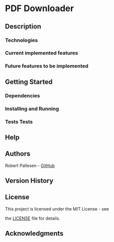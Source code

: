 # PDF Downloader

## Description

### Technologies

### Current implemented features

### Future features to be implemented

## Getting Started

### Dependencies

### Installing and Running

### Tests Tests

## Help

## Authors

Robert Pallesen - [GitHub](github.com/SirBobbert)

## Version History

## License

This project is licensed under the MIT License - see

the [LICENSE](https://github.com/SirBobbert/PDF_DOWNLOADER/blob/main/LICENSE) file for details.

## Acknowledgments
